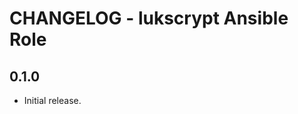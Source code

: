 CHANGELOG - lukscrypt Ansible Role
====================================================

0.1.0
-----
- Initial release.
